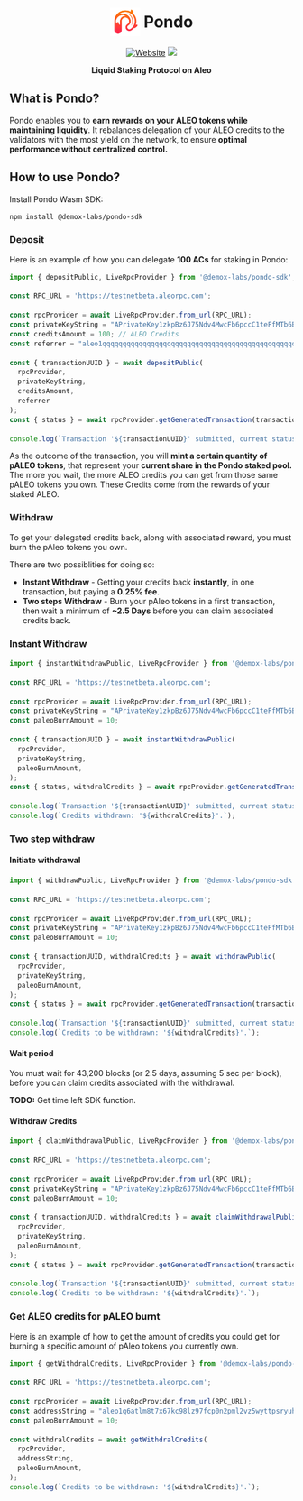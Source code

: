 <h1 align="center">
        <img alt="pondo" src="./media/pondo-logo.png" height="50" style="display: inline-block;  vertical-align: middle;">
        <span style="display: inline-block;  vertical-align: middle;">Pondo</span>
</h1>

<p align="center">
    <a href="https://docs.leo.app/"> <img alt="Website" src="https://img.shields.io/badge/docs-online-blue"></a>
    <a href="https://status.leo.app/"><img src="https://img.shields.io/badge/status-ℹ-green"/></a>
</p>

<p align="center">
    <b>Liquid Staking Protocol on Aleo</b>
</p>

## What is Pondo?

Pondo enables you to **earn rewards on your ALEO tokens while maintaining liquidity**. It rebalances delegation of your ALEO credits to the validators with the most yield on the network, to ensure **optimal performance without centralized control.**

## How to use Pondo?

Install Pondo Wasm SDK:

```bash
npm install @demox-labs/pondo-sdk
```

### Deposit

Here is an example of how you can delegate **100 ACs** for staking in Pondo:

```js
import { depositPublic, LiveRpcProvider } from '@demox-labs/pondo-sdk';

const RPC_URL = 'https://testnetbeta.aleorpc.com';

const rpcProvider = await LiveRpcProvider.from_url(RPC_URL);
const privateKeyString = "APrivateKey1zkpBz6J75Ndv4MwcFb6pccC1teFfMTb6BNNMwLkssp1xcH7";
const creditsAmount = 100; // ALEO Credits
const referrer = "aleo1qqqqqqqqqqqqqqqqqqqqqqqqqqqqqqqqqqqqqqqqqqqqqqqqqqqq3ljyzc";

const { transactionUUID } = await depositPublic(
  rpcProvider,
  privateKeyString,
  creditsAmount,
  referrer
);
const { status } = await rpcProvider.getGeneratedTransaction(transactionUUID);

console.log(`Transaction '${transactionUUID}' submitted, current status: '${status}'.`);
```

As the outcome of the transaction, you will **mint a certain quantity of pALEO tokens**, that represent your **current share in the Pondo staked pool.** The more you wait, the more ALEO credits you can get from those same pALEO tokens you own. These Credits come from the rewards of your staked ALEO.

### Withdraw

To get your delegated credits back, along with associated reward, you must burn the pAleo tokens you own.

There are two possiblities for doing so:

- **Instant Withdraw** - Getting your credits back **instantly**, in one transaction, but paying a **0.25% fee**.
- **Two steps Withdraw** - Burn your pAleo tokens in a first transaction, then wait a minimum of **~2.5 Days** before you can claim associated credits back.

### Instant Withdraw

```js
import { instantWithdrawPublic, LiveRpcProvider } from '@demox-labs/pondo-sdk';

const RPC_URL = 'https://testnetbeta.aleorpc.com';

const rpcProvider = await LiveRpcProvider.from_url(RPC_URL);
const privateKeyString = "APrivateKey1zkpBz6J75Ndv4MwcFb6pccC1teFfMTb6BNNMwLkssp1xcH7";
const paleoBurnAmount = 10;

const { transactionUUID } = await instantWithdrawPublic(
  rpcProvider,
  privateKeyString,
  paleoBurnAmount,
);
const { status, withdralCredits } = await rpcProvider.getGeneratedTransaction(transactionUUID);

console.log(`Transaction '${transactionUUID}' submitted, current status: '${status}'.`);
console.log(`Credits withdrawn: '${withdralCredits}'.`);
```

### Two step withdraw

#### Initiate withdrawal

```js
import { withdrawPublic, LiveRpcProvider } from '@demox-labs/pondo-sdk';

const RPC_URL = 'https://testnetbeta.aleorpc.com';

const rpcProvider = await LiveRpcProvider.from_url(RPC_URL);
const privateKeyString = "APrivateKey1zkpBz6J75Ndv4MwcFb6pccC1teFfMTb6BNNMwLkssp1xcH7";
const paleoBurnAmount = 10;

const { transactionUUID, withdralCredits } = await withdrawPublic(
  rpcProvider,
  privateKeyString,
  paleoBurnAmount,
);
const { status } = await rpcProvider.getGeneratedTransaction(transactionUUID);

console.log(`Transaction '${transactionUUID}' submitted, current status: '${status}'.`);
console.log(`Credits to be withdrawn: '${withdralCredits}'.`);
```

#### Wait period

You must wait for 43,200 blocks (or 2.5 days, assuming 5 sec per block), before you can claim credits associated with the withdrawal.

**TODO:** Get time left SDK function.

#### Withdraw Credits

```js
import { claimWithdrawalPublic, LiveRpcProvider } from '@demox-labs/pondo-sdk';

const RPC_URL = 'https://testnetbeta.aleorpc.com';

const rpcProvider = await LiveRpcProvider.from_url(RPC_URL);
const privateKeyString = "APrivateKey1zkpBz6J75Ndv4MwcFb6pccC1teFfMTb6BNNMwLkssp1xcH7";
const paleoBurnAmount = 10;

const { transactionUUID, withdralCredits } = await claimWithdrawalPublic(
  rpcProvider,
  privateKeyString,
  paleoBurnAmount,
);
const { status } = await rpcProvider.getGeneratedTransaction(transactionUUID);

console.log(`Transaction '${transactionUUID}' submitted, current status: '${status}'.`);
console.log(`Credits to be withdrawn: '${withdralCredits}'.`);
```

### Get ALEO credits for pALEO burnt

Here is an example of how to get the amount of credits you could get for burning a specific amount of pAleo tokens you currently own.

```js
import { getWithdralCredits, LiveRpcProvider } from '@demox-labs/pondo-sdk';

const RPC_URL = 'https://testnetbeta.aleorpc.com';

const rpcProvider = await LiveRpcProvider.from_url(RPC_URL);
const addressString = "aleo1q6atlm8t7x67kc98lz97fcp0n2pml2vz5wyttpsryuh32u4wwg9qvfzyt4";
const paleoBurnAmount = 10;

const withdralCredits = await getWithdralCredits(
  rpcProvider,
  addressString,
  paleoBurnAmount,
);
console.log(`Credits to be withdrawn: '${withdralCredits}'.`);
```
